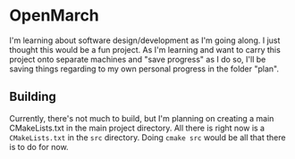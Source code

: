 # OpenMarch

I'm learning about software design/development as I'm going along. I just thought this would be a fun project. As I'm learning and want to carry this project onto separate machines and "save progress" as I do so, I'll be saving things regarding to my own personal progress in the folder "plan".

## Building

Currently, there's not much to build, but I'm planning on creating a main CMakeLists.txt in the main project directory. All there is right now is a `CMakeLists.txt` in the `src` directory. Doing `cmake src` would be all that there is to do for now.